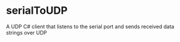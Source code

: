 # serialToUDP
A UDP C# client that listens to the serial port and sends received data strings over UDP 
